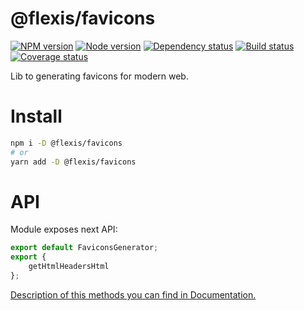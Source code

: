 # @flexis/favicons

[![NPM version][npm]][npm-url]
[![Node version][node]][node-url]
[![Dependency status][deps]][deps-url]
[![Build status][build]][build-url]
[![Coverage status][coverage]][coverage-url]

[npm]: https://img.shields.io/npm/v/%40flexis/favicons.svg
[npm-url]: https://www.npmjs.com/package/@flexis/favicons

[node]: https://img.shields.io/node/v/%40flexis/favicons.svg
[node-url]: https://nodejs.org

[deps]: https://img.shields.io/david/TrigenSoftware/flexis-favicons.svg
[deps-url]: https://david-dm.org/TrigenSoftware/flexis-favicons

[build]: http://img.shields.io/travis/TrigenSoftware/flexis-favicons.svg
[build-url]: https://travis-ci.org/TrigenSoftware/flexis-favicons

[coverage]: https://img.shields.io/coveralls/TrigenSoftware/flexis-favicons.svg
[coverage-url]: https://coveralls.io/r/TrigenSoftware/flexis-favicons

Lib to generating favicons for modern web.

# Install

```bash
npm i -D @flexis/favicons
# or
yarn add -D @flexis/favicons
```

# API

Module exposes next API:

```js
export default FaviconsGenerator;
export {
    getHtmlHeadersHtml
};
```

[Description of this methods you can find in Documentation.](https://trigensoftware.github.io/flexis-favicons/index.html)
